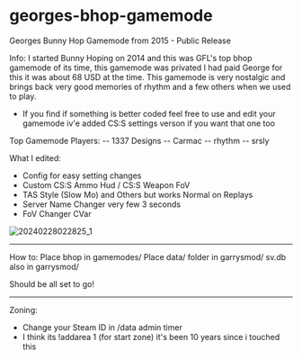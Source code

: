 # georges-bhop-gamemode
Georges Bunny Hop Gamemode from 2015 - Public Release

Info: I started Bunny Hoping on 2014 and this was GFL's top bhop gamemode of its time, this gamemode was privated I had paid George for this it was about 68 USD at the time. This gamemode is very nostalgic and brings back very good memories of rhythm and a few others when we used to play.

- If you find if something is better coded feel free to use and edit your gamemode iv'e added CS:S settings verson if you want that one too

Top Gamemode Players:
-- 1337 Designs
-- Carmac
-- rhythm
-- srsly

What I edited: 
- Config for easy setting changes
- Custom CS:S Ammo Hud / CS:S Weapon FoV
- TAS Style (Slow Mo) and Others but works Normal on Replays
- Server Name Changer very few 3 seconds
- FoV Changer CVar

![20240228022825_1](https://github.com/FiBzYDev/georges-bhop-gamemode/assets/58349075/3a8c6938-eab4-4d78-9ef7-81998d192242)

-------------------------------------------------
How to: Place bhop in gamemodes/
Place data/ folder in garrysmod/
sv.db also in garrysmod/

Should be all set to go!

-----------------------------------

Zoning:
- Change your Steam ID in /data admin timer
- I think its !addarea 1 (for start zone) it's been 10 years since i touched this
